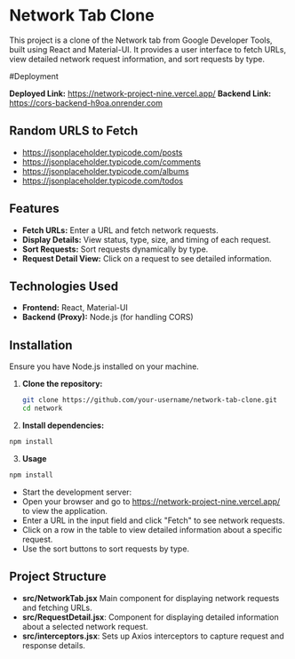 # Network Tab Clone

This project is a clone of the Network tab from Google Developer Tools, built using React and Material-UI. It provides a user interface to fetch URLs, view detailed network request information, and sort requests by type.


#Deployment

 **Deployed Link:** https://network-project-nine.vercel.app/
 **Backend Link:**  https://cors-backend-h9oa.onrender.com


 ## Random URLS to Fetch

 - https://jsonplaceholder.typicode.com/posts
 - https://jsonplaceholder.typicode.com/comments
 - https://jsonplaceholder.typicode.com/albums
 - https://jsonplaceholder.typicode.com/todos

## Features

- **Fetch URLs:** Enter a URL and fetch network requests.
- **Display Details:** View status, type, size, and timing of each request.
- **Sort Requests:** Sort requests dynamically by type.
- **Request Detail View:** Click on a request to see detailed information.

## Technologies Used

- **Frontend:** React, Material-UI
- **Backend (Proxy):** Node.js (for handling CORS)

## Installation

Ensure you have Node.js installed on your machine.

1. **Clone the repository:**

   ```bash
   git clone https://github.com/your-username/network-tab-clone.git
   cd network
   ```
2. **Install dependencies:**

  ```bash
  npm install
   ```
3. **Usage**

  ```bash
  npm install
   ```
- Start the development server:
- Open your browser and go to https://network-project-nine.vercel.app/ to view the application.
- Enter a URL in the input field and click "Fetch" to see network requests.
- Click on a row in the table to view detailed information about a specific request.
- Use the sort buttons to sort requests by type.

## Project Structure

- **src/NetworkTab.jsx**  Main component for displaying network requests and fetching URLs.
- **src/RequestDetail.jsx**: Component for displaying detailed information about a selected network request.
- **src/interceptors.jsx**: Sets up Axios interceptors to capture request and response details.
